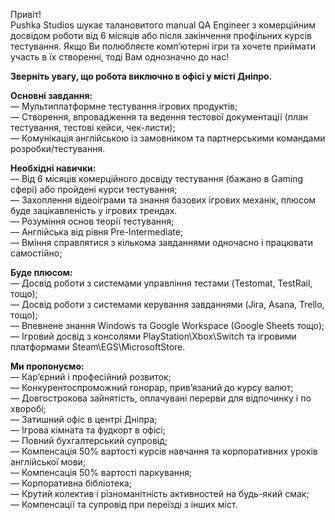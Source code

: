 Привіт!  
Pushka Studios шукає талановитого manual QA Engineer з комерційним досвідом
роботи від 6 місяців або після закінчення профільних курсів тестування. Якщо
Ви полюбляєте комп’ютерні ігри та хочете приймати участь в їх створенні, тоді
Вам однозначно до нас!

**Зверніть увагу, що робота виключно в офісі у місті Дніпро.**

**Основні завдання:**  
— Мультиплатформне тестування ігрових продуктів;  
— Створення, впровадження та ведення тестової документації (план тестування,
тестові кейси, чек-листи);  
— Комунікація англійською із замовником та партнерськими командами
розробки/тестування.

**Необхідні навички:**  
— Від 6 місяців комерційного досвіду тестування (бажано в Gaming сфері) або
пройдені курси тестування;  
— Захоплення відеоіграми та знання базових ігрових механік, плюсом буде
зацікавленість у ігрових трендах.  
— Розуміння основ теорії тестування;  
— Англійська від рівня Pre-Intermediate;  
— Вміння справлятися з кількома завданнями одночасно і працювати самостійно;

**Буде плюсом:**  
— Досвід роботи з системами управління тестами (Testomat, TestRail, тощо);  
— Досвід роботи з системами керування завданнями (Jira, Asana, Trello, тощо);  
— Впевнене знання Windows та Google Workspace (Google Sheets тощо);  
— Ігровий досвід з консолями PlayStation\Xbox\Switch та ігровими платформами
Steam\EGS\MicrosoftStore.

**Ми пропонуємо:**  
— Кар’єрний і професійний розвиток;  
— Конкурентоспроможний гонорар, прив’язаний до курсу валют;  
— Довгострокова зайнятість, оплачувані перерви для відпочинку і по хворобі;  
— Затишний офіс в центрі Дніпра;  
— Ігрова кімната та фудкорт в офісі;  
— Повний бухгалтерський супровід;  
— Компенсація 50% вартості курсів навчання та корпоративних уроків англійської
мови;  
— Компенсація 50% вартості паркування;  
— Корпоративна бібліотека;  
— Крутий колектив і різноманітність активностей на будь-який смак;  
— Компенсації та супровід при переїзді з інших міст.